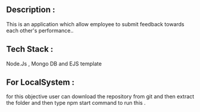 ## Description :
This is an application which allow employee to submit feedback towards each other's performance..
## Tech Stack :
 Node.Js , Mongo DB and EJS template 
 ## For LocalSystem :
for this objective user can download the repository from git and then extract the folder and then type npm start command to run this .
